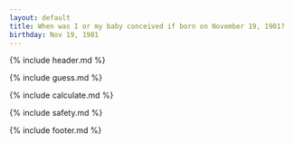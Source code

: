 ```yaml
---
layout: default
title: When was I or my baby conceived if born on November 19, 1901?
birthday: Nov 19, 1901
---
```


{% include header.md %}

{% include guess.md %}

{% include calculate.md %}

{% include safety.md %}

{% include footer.md %}



